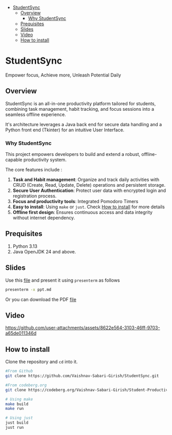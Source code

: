 <!-- START doctoc generated TOC please keep comment here to allow auto update -->
<!-- DON'T EDIT THIS SECTION, INSTEAD RE-RUN doctoc TO UPDATE -->
<!--**Table of Contents**  *generated with [DocToc](https://github.com/thlorenz/doctoc)*-->

- [StudentSync](#studentsync)
  - [Overview](#overview)
    - [Why StudentSync](#why-studentsync)
  - [Prequisites](#prequisites)
  - [Slides](#slides)
  - [Video](#video)
  - [How to install](#how-to-install)

<!-- END doctoc generated TOC please keep comment here to allow auto update -->

# StudentSync

Empower focus, Achieve more, Unleash Potential Daily 

## Overview 

StudentSync is an all-in-one productivity platform tailored for students, combining task management, habit tracking, and focus sessions into a seamless offline experience. 

It's architecture leverages a Java back end for secure data handling and a Python front end (Tkinter) for an intuitive User Interface.

### Why StudentSync

This project empowers developers to build and extend a robust, offline-capable productivity system.

The core features include :
1. **Task and Habit management**: Organize and track daily activities with CRUD (Create, Read, Update, Delete) operations and persistent storage.
2. **Secure User Authentication**: Protect user data with encrypted login and registration process.
3. **Focus and productivity tools**: Integrated Pomodoro Timers
4. **Easy to install**: Using `make` or `just`. Check [How to install](#how-to-install) for more details
5. **Offline first design**: Ensures continuous access and data integrity without internet dependency.

## Prequisites

1. Python 3.13 
2. Java OpenJDK 24 and above.


## Slides 

Use this [file](./ppt.md) and present it using `presenterm` as follows 

```bash 
presenterm -x ppt.md
```

Or you can download the PDF [file](./ppt.pdf)

## Video 


https://github.com/user-attachments/assets/8622e564-3103-46ff-9703-a65de011346d



## How to install 

Clone the repository and `cd` into it.

```bash
#From Github 
git clone https://github.com/Vaishnav-Sabari-Girish/StudentSync.git

#From codeberg.org 
git clone https://codeberg.org/Vaishnav-Sabari-Girish/Student-Productivity-App.git
```

```bash
# Using make 
make build
make run 

# Using just
just build
just run
```
